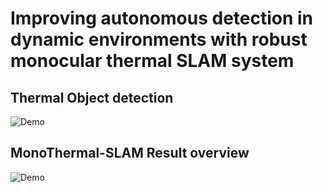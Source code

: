 # Improving autonomous detection in dynamic environments with robust monocular thermal SLAM system

## Thermal Object detection
![Demo](./thermal_object_detection.gif)

## MonoThermal-SLAM Result overview
![Demo](./demo.gif)
